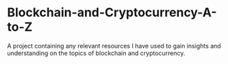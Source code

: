 # Blockchain-and-Cryptocurrency-A-to-Z
A project containing any relevant resources I have used to gain insights and understanding on the topics of blockchain and cryptocurrency. 
